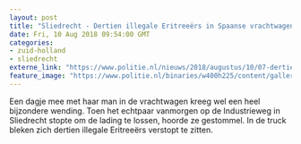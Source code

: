```yaml
---
layout: post
title: "Sliedrecht - Dertien illegale Eritreeërs in Spaanse vrachtwagen"
date: Fri, 10 Aug 2018 09:54:00 GMT
categories: 
- zuid-holland 
- sliedrecht 
externe_link: "https://www.politie.nl/nieuws/2018/augustus/10/07-dertien-illegale-eritreeers-in-spaanse-vrachtwagen.html"
feature_image: "https://www.politie.nl/binaries/w400h225/content/gallery/politie/nieuws/2018/augustus/07-rt/f-180810-vreemdelingen-in-truck-sliedrecht.jpg"
---
```


Een dagje mee met haar man in de vrachtwagen kreeg wel een heel bijzondere wending. Toen het echtpaar vanmorgen op de Industrieweg in Sliedrecht stopte om de lading te lossen, hoorde ze gestommel. In de truck bleken zich dertien illegale Eritreeërs verstopt te zitten.
